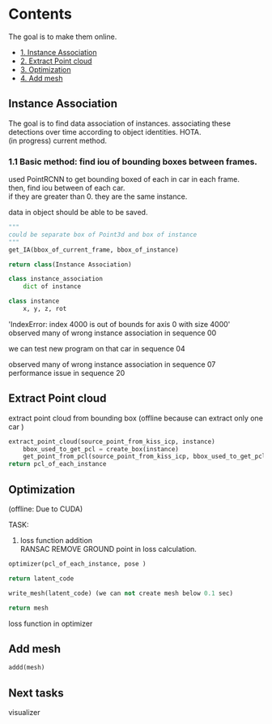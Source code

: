 # Contents
The goal is to make them online.
 - [1. Instance Association](#instance-association) 
 - [2. Extract Point cloud](#extract-point-cloud) 
 - [3. Optimization](#optimization) 
 - [4. Add mesh](#add-mesh) 

## Instance Association
The goal is to find data association of instances. associating these detections over time according to object identities.  HOTA.    
(in progress) current method.


### 1.1 Basic method: find iou of bounding boxes between frames.
used PointRCNN to get bounding boxed of each in car in each frame.     
then, find iou between of each car.       
if they are greater than 0. they are the same instance.      

data in object should be able to be saved.


```python
"""
could be separate box of Point3d and box of instance
"""
get_IA(bbox_of_current_frame, bbox_of_instance)

return class(Instance Association)
```

```python
class instance_association
    dict of instance
```
```python
class instance
    x, y, z, rot
```
'IndexError: index 4000 is out of bounds for axis 0 with size 4000'    
observed many of wrong instance association in sequence 00        

we can test new program on that car in sequence 04        

observed many of wrong instance association in sequence 07      
performance issue in sequence 20      

## Extract Point cloud
extract point cloud from bounding box
(offline because can extract only one car )
```python
extract_point_cloud(source_point_from_kiss_icp, instance)
    bbox_used_to_get_pcl = create_box(instance)
    get_point_from_pcl(source_point_from_kiss_icp, bbox_used_to_get_pcl)
return pcl_of_each_instance

```

## Optimization
(offline: Due to CUDA)

TASK:
1. loss function addition       
RANSAC REMOVE GROUND point in loss calculation.     

```python
optimizer(pcl_of_each_instance, pose )

return latent_code

write_mesh(latent_code) (we can not create mesh below 0.1 sec)

return mesh
```
loss function in optimizer

## Add mesh
```python
addd(mesh)

```


## Next tasks
visualizer